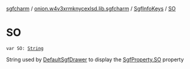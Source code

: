 [sgfcharm](../../index.md) / [onion.w4v3xrmknycexlsd.lib.sgfcharm](../index.md) / [SgfInfoKeys](index.md) / [SO](./-s-o.md)

# SO

`var SO: `[`String`](https://kotlinlang.org/api/latest/jvm/stdlib/kotlin/-string/index.html)

String used by [DefaultSgfDrawer](../../onion.w4v3xrmknycexlsd.lib.sgfcharm.view/-default-sgf-drawer/index.md) to display the [SgfProperty.SO](../../onion.w4v3xrmknycexlsd.lib.sgfcharm.parse/-sgf-property/-s-o/index.md) property

